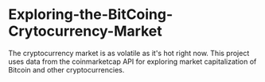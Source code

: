 # Exploring-the-BitCoing-Crytocurrency-Market
The cryptocurrency market is as volatile as it's hot right now. This project uses data from the coinmarketcap API for exploring market capitalization of Bitcoin and other cryptocurrencies.
